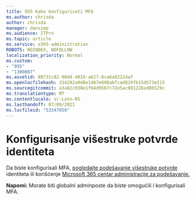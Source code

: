```yaml
---
title: 955 Kako konfigurisati MFA
ms.author: chrisda
author: chrisda
manager: dansimp
ms.audience: ITPro
ms.topic: article
ms.service: o365-administration
ROBOTS: NOINDEX, NOFOLLOW
localization_priority: Normal
ms.custom:
- "955"
- "1300007"
ms.assetid: 88731c82-90d4-4019-a627-8ca6a82224af
ms.openlocfilehash: 334282a9d8e1467e698abfcad829fb15d573e215
ms.sourcegitcommit: a3a82c038e1f64d95b7c72e5ac981228ad06529c
ms.translationtype: MT
ms.contentlocale: sr-Latn-RS
ms.lasthandoff: 07/09/2021
ms.locfileid: "53347858"
---
```

# <a name="configure-multifactor-authentication"></a>Konfigurisanje višestruke potvrde identiteta

Da biste konfigurisali MFA, [pogledajte podešavanje višestruke potvrde](/microsoft-365/admin/security-and-compliance/set-up-multi-factor-authentication) identiteta ili korišćenje [Microsoft 365 centar administracije za podešavanje.](https://admin.microsoft.com/AdminPortal/Home?ref=/modernonboarding/mfasetupguide)

**Napomi:** Morate biti globalni adminposte da biste omogućili i konfigurisali MFA.
